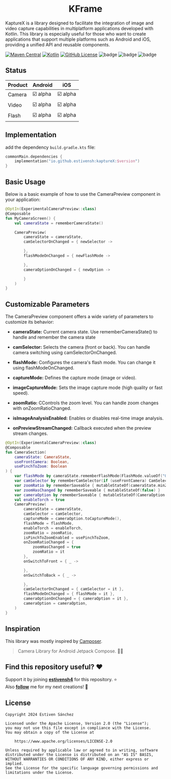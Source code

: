 <div align="center">
  <h1>KFrame</h1>
</div>

KaptureX is a library designed to facilitate the integration of image and video capture capabilities in multiplatform applications developed with Kotlin. This library is especially useful for those who want to create applications that support multiple platforms such as Android and iOS, providing a unified API and reusable components.

[![Maven Central](https://img.shields.io/maven-central/v/io.github.estivensh/kaptureX)](https://mvnrepository.com/artifact/io.github.estivensh)
[![Kotlin](https://img.shields.io/badge/kotlin-2.0.0-blue.svg?logo=kotlin)](http://kotlinlang.org)
[![GitHub License](https://img.shields.io/badge/license-Apache%20License%202.0-blue.svg?style=flat)](http://www.apache.org/licenses/LICENSE-2.0)
![badge][badge-android]
![badge][badge-ios]
![badge][badge-last-commit]

## Status

| Product | Android  | iOS      |
|---------|----------|----------|
| Camera  | ☑️ alpha | ☑️ alpha |
| Video   | ☑️ alpha | ☑️ alpha |
| Flash   | ☑️ alpha | ☑️ alpha |

## Implementation

add the dependency `build.gradle.kts` file:

```kotlin
commonMain.dependencies {
    implementation("io.github.estivensh:kaptureX:$version")
}
```

## Basic Usage
Below is a basic example of how to use the CameraPreview component in your application:

```kotlin
@OptIn(ExperimentalCameraPreview::class)
@Composable
fun MyCameraScreen() {
    val cameraState = rememberCameraState()

    CameraPreview(
        cameraState = cameraState,
        camSelectorOnChanged = { newSelector ->

        },
        flashModeOnChanged = { newFlashMode ->

        },
        cameraOptionOnChanged = { newOption ->

        }
    )
}
```

## Customizable Parameters
The CameraPreview component offers a wide variety of parameters to customize its behavior:

- <b>cameraState:</b> Current camera state. Use rememberCameraState() to handle and remember the camera state

- <b>camSelector:</b> Selects the camera (front or back). You can handle camera switching using camSelectorOnChanged.

- <b>flashMode:</b> Configures the camera's flash mode. You can change it using flashModeOnChanged.

- <b>captureMode:</b> Defines the capture mode (image or video).

- <b>imageCaptureMode:</b> Sets the image capture mode (high quality or fast speed).

- <b>zoomRatio:</b> CControls the zoom level. You can handle zoom changes with onZoomRatioChanged.

- <b>isImageAnalysisEnabled:</b> Enables or disables real-time image analysis.

- <b>onPreviewStreamChanged:</b> Callback executed when the preview stream changes.

```kotlin
@OptIn(ExperimentalCameraPreview::class)
@Composable
fun CameraSection(
    cameraState: CameraState,
    useFrontCamera: Boolean,
    usePinchToZoom: Boolean
) {
    var flashMode by cameraState.rememberFlashMode(FlashMode.valueOf("On"))
    var camSelector by rememberCamSelector(if (useFrontCamera) CamSelector.Front else CamSelector.Back)
    var zoomRatio by rememberSaveable { mutableStateOf(cameraState.minZoom) }
    var zoomHasChanged by rememberSaveable { mutableStateOf(false) }
    var cameraOption by rememberSaveable { mutableStateOf(CameraOption.Video) }
    val enableTorch = true
    CameraPreview(
        cameraState = cameraState,
        camSelector = camSelector,
        captureMode = cameraOption.toCaptureMode(),
        flashMode = flashMode,
        enableTorch = enableTorch,
        zoomRatio = zoomRatio,
        isPinchToZoomEnabled = usePinchToZoom,
        onZoomRatioChanged = {
            zoomHasChanged = true
            zoomRatio = it
        },
        onSwitchToFront = { _ ->

        },
        onSwitchToBack = { _ ->

        },
        camSelectorOnChanged = { camSelector = it },
        flashModeOnChanged = { flashMode = it },
        cameraOptionOnChanged = { cameraOption = it },
        cameraOption = cameraOption,
    )
}
```

## Inspiration
This library was mostly inspired by [Camposer](https://github.com/ujizin/Camposer).<br>

> Camera Library for Android Jetpack Compose. 📸✨

## Find this repository useful? :heart:

Support it by joining __[estivensh4](https://github.com/estivensh4/kaptureX)__ for this
repository. :star: <br>
Also __[follow](https://github.com/estivensh4)__ me for my next creations! 🤩

[badge-android]: http://img.shields.io/badge/-android-6EDB8D.svg?style=flat
[badge-ios]: http://img.shields.io/badge/-ios-CDCDCD.svg?style=flat
[badge-last-commit]: https://img.shields.io/github/last-commit/estivensh4/kaptureX?style=flat-square

## License

```
Copyright 2024 Estiven Sánchez
 
Licensed under the Apache License, Version 2.0 (the "License");
you may not use this file except in compliance with the License.
You may obtain a copy of the License at

    https://www.apache.org/licenses/LICENSE-2.0

Unless required by applicable law or agreed to in writing, software
distributed under the License is distributed on an "AS IS" BASIS,
WITHOUT WARRANTIES OR CONDITIONS OF ANY KIND, either express or implied.
See the License for the specific language governing permissions and
limitations under the License.
```